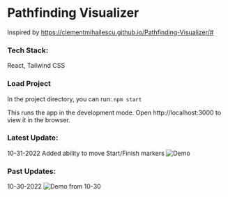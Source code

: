 # Pathfinding Visualizer
Inspired by https://clementmihailescu.github.io/Pathfinding-Visualizer/#

### Tech Stack:
React, Tailwind CSS

### Load Project
In the project directory, you can run:
```npm start```

This runs the app in the development mode.
Open http://localhost:3000 to view it in the browser.

### Latest Update:
10-31-2022
Added ability to move Start/Finish markers
<img src="/README-imgs/StartFinish_Demo.gif" alt="Demo">

### Past Updates:
10-30-2022
<img src="/README-imgs/10-30-update.png" alt="Demo from 10-30">

